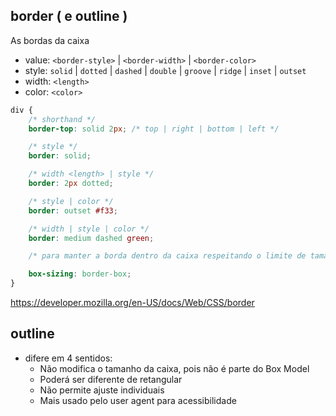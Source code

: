 ## border ( e outline )

As bordas da caixa

- value: `<border-style>` | `<border-width>` | `<border-color>`
- style: `solid` | `dotted` | `dashed` | `double` | `groove` | `ridge` | `inset` | `outset`
- width: `<length>`
- color: `<color>`

~~~css
div {
    /* shorthand */
    border-top: solid 2px; /* top | right | bottom | left */

    /* style */
    border: solid;

    /* width <length> | style */
    border: 2px dotted;

    /* style | color */
    border: outset #f33;

    /* width | style | color */
    border: medium dashed green;

    /* para manter a borda dentro da caixa respeitando o limite de tamanho da mesma utilize */

    box-sizing: border-box;
}
~~~

https://developer.mozilla.org/en-US/docs/Web/CSS/border

## outline

- difere em 4 sentidos:
  - Não modifica o tamanho da caixa, pois não é parte do Box Model
  - Poderá ser diferente de retangular
  - Não permite ajuste individuais
  - Mais usado pelo user agent para acessibilidade 